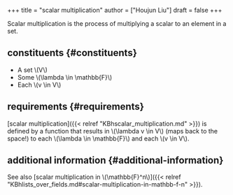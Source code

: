 +++
title = "scalar multiplication"
author = ["Houjun Liu"]
draft = false
+++

Scalar multiplication is the process of multiplying a scalar to an element in a set.


## constituents {#constituents}

-   A set \\(V\\)
-   Some \\(\lambda \in \mathbb{F}\\)
-   Each \\(v \in V\\)


## requirements {#requirements}

[scalar multiplication]({{< relref "KBhscalar_multiplication.md" >}}) is defined by a function that results in \\(\lambda v \in V\\) (maps back to the space!) to each \\(\lambda \in \mathbb{F}\\) and each \\(v \in V\\).


## additional information {#additional-information}

See also [scalar multiplication in \\(\mathbb{F}^n\\)]({{< relref "KBhlists_over_fields.md#scalar-multiplication-in-mathbb-f-n" >}}).